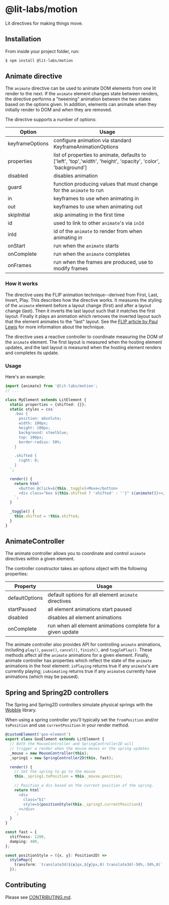 # @lit-labs/motion

Lit directives for making things move.

## Installation

From inside your project folder, run:

```bash
$ npm install @lit-labs/motion
```

## Animate directive

The `animate` directive can be used to animate DOM elements from one lit render
to the next. If the `animate` element changes state between renders, the directive
performs a "tweening" animation between the two states based on the options given.
In addition, elements can animate when they initially render to DOM and when they
are removed.

The directive supports a number of options:

| Option          | Usage                                                                                                          |
| --------------- | -------------------------------------------------------------------------------------------------------------- |
| keyframeOptions | configure animation via standard KeyframeAnimationOptions                                                      |
| properties      | list of properties to animate, defaults to ['left', 'top','width', 'height', 'opacity', 'color', 'background'] |
| disabled        | disables animation                                                                                             |
| guard           | function producing values that must change for the `animate` to run                                            |
| in              | keyframes to use when animating in                                                                             |
| out             | keyframes to use when animating out                                                                            |
| skipInitial     | skip animating in the first time                                                                               |
| id              | used to link to other `animate`'s via `inId`                                                                   |
| inId            | id of the `animate` to render from when animating in                                                           |
| onStart         | run when the `animate` starts                                                                                  |
| onComplete      | run when the `animate` completes                                                                               |
| onFrames        | run when the frames are produced, use to modify frames                                                         |

### How it works

The directive uses the FLIP animation technique--derived from First, Last, Invert,
Play. This describes how the directive works. It measures the styling of the `animate`
element before a layout change (first) and after a layout change (last). Then it
inverts the last layout such that it matches the first layout. Finally it plays an
animation which removes the inverted layout such that the element animates to the
"last" layout. See the [FLIP article by Paul Lewis](https://aerotwist.com/blog/flip-your-animations/)
for more information about the technique.

The directive uses a reactive controller to coordinate measuring the DOM of the
`animate` element. The first layout is measured when the hosting element updates,
and the last layout is measured when the hosting element renders and completes
its update.

### Usage

Here's an example:

```ts
import {animate} from '@lit-labs/motion';
// ...

class MyElement extends LitElement {
  static properties = {shifted: {}};
  static styles = css`
    .box {
      position: absolute;
      width: 100px;
      height: 100px;
      background: steelblue;
      top: 100px;
      border-radius: 50%;
    }

    .shifted {
      right: 0;
    }
  `;

  render() {
    return html`
      <button @click=${this._toggle}>Move</button>
      <div class="box ${this.shifted ? 'shifted' : ''}" ${animate()}></div>
    `;
  }

  _toggle() {
    this.shifted = !this.shifted;
  }
}
```

## AnimateController

The animate controller allows you to coordinate and control `animate` directives within
a given element.

The controller constructor takes an options object with the following properties:

| Property       | Usage                                                       |
| -------------- | ----------------------------------------------------------- |
| defaultOptions | default options for all element `animate` directives        |
| startPaused    | all element animations start paused                         |
| disabled       | disables all element animations                             |
| onComplete     | run when all element animations complete for a given update |

The animate controller also provides API for controlling `animate` animations,
including `play()`, `pause()`, `cancel()`, `finish()`, and `togglePlay()`.
These methods affect all the `animate` animations for a given element. Finally,
animate controller has properties which reflect the state of the `animate` animations
in the host element: `isPlaying` returns true if any `animate`'s are
currently playing; `isAnimating` returns true if any `animate`s currently have
animations (which may be paused).

## Spring and Spring2D controllers

The Spring and Spring2D controllers simulate physical springs with the [Wobble](https://github.com/skevy/wobble) library.

When using a spring controller you'll typically set the `fromPosition` and/or `toPosition` and use `currentPosition` in your render method.

```ts
@customElement('goo-element')
export class GooElement extends LitElement {
  // Both the MouseController and SpringController2D will
  // trigger a render when the mouse moves or the spring updates
  _mouse = new MouseController(this);
  _spring1 = new SpringController2D(this, fast);

  render() {
    // Set the spring to go to the mouse
    this._spring1.toPosition = this._mouse.position;

    // Position a div based on the current position of the spring.
    return html`
      <div
        class="b1"
        style=${positionStyle(this._spring3.currentPosition)}
      ></div>
    `;
  }
}

const fast = {
  stiffness: 1200,
  damping: 400,
};

const positionStyle = ({x, y}: Position2D) =>
  styleMap({
    transform: `translate3d(${x}px,${y}px,0) translate3d(-50%,-50%,0)`,
  });
```

## Contributing

Please see [CONTRIBUTING.md](./CONTRIBUTING.md).
